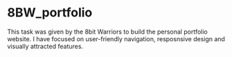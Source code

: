 # 8BW_portfolio

This task was given by the 8bit Warriors to build the personal portfolio website. 
I have focused on user-friendly navigation, resposnsive design and visually attracted features.